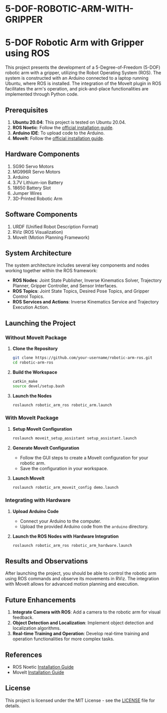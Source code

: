 # 5-DOF-ROBOTIC-ARM-WITH-GRIPPER

# 5-DOF Robotic Arm with Gripper using ROS

This project presents the development of a 5-Degree-of-Freedom (5-DOF) robotic arm with a gripper, utilizing the Robot Operating System (ROS). The system is constructed with an Arduino connected to a laptop running Ubuntu, where ROS is installed. The integration of the MoveIt plugin in ROS facilitates the arm's operation, and pick-and-place functionalities are implemented through Python code.

## Prerequisites

1. **Ubuntu 20.04**: This project is tested on Ubuntu 20.04.
2. **ROS Noetic**: Follow the [official installation guide](http://wiki.ros.org/noetic/Installation/Ubuntu).
3. **Arduino IDE**: To upload code to the Arduino.
4. **MoveIt**: Follow the [official installation guide](https://moveit.ros.org/install/).

## Hardware Components

1. SG90 Servo Motors
2. MG996R Servo Motors
3. Arduino
4. 3.7V Lithium-ion Battery
5. 18650 Battery Slot
6. Jumper Wires
7. 3D-Printed Robotic Arm

## Software Components

1. URDF (Unified Robot Description Format)
2. RViz (ROS Visualization)
3. MoveIt (Motion Planning Framework)

## System Architecture

The system architecture includes several key components and nodes working together within the ROS framework:

- **ROS Nodes**: Joint State Publisher, Inverse Kinematics Solver, Trajectory Planner, Gripper Controller, and Sensor Interfaces.
- **ROS Topics**: Joint State Topics, Desired Pose Topics, and Gripper Control Topics.
- **ROS Services and Actions**: Inverse Kinematics Service and Trajectory Execution Action.

## Launching the Project

### Without MoveIt Package

1. **Clone the Repository**
    ```bash
    git clone https://github.com/your-username/robotic-arm-ros.git
    cd robotic-arm-ros
    ```

2. **Build the Workspace**
    ```bash
    catkin_make
    source devel/setup.bash
    ```

3. **Launch the Nodes**
    ```bash
    roslaunch robotic_arm_ros robotic_arm.launch
    ```

### With MoveIt Package

1. **Setup MoveIt Configuration**
    ```bash
    roslaunch moveit_setup_assistant setup_assistant.launch
    ```

2. **Generate MoveIt Configuration**
    - Follow the GUI steps to create a MoveIt configuration for your robotic arm.
    - Save the configuration in your workspace.

3. **Launch MoveIt**
    ```bash
    roslaunch robotic_arm_moveit_config demo.launch
    ```

### Integrating with Hardware

1. **Upload Arduino Code**
    - Connect your Arduino to the computer.
    - Upload the provided Arduino code from the `arduino` directory.

2. **Launch the ROS Nodes with Hardware Integration**
    ```bash
    roslaunch robotic_arm_ros robotic_arm_hardware.launch
    ```

## Results and Observations

After launching the project, you should be able to control the robotic arm using ROS commands and observe its movements in RViz. The integration with MoveIt allows for advanced motion planning and execution.

## Future Enhancements

1. **Integrate Camera with ROS**: Add a camera to the robotic arm for visual feedback.
2. **Object Detection and Localization**: Implement object detection and localization algorithms.
3. **Real-time Training and Operation**: Develop real-time training and operation functionalities for more complex tasks.

## References

- ROS Noetic [Installation Guide](http://wiki.ros.org/noetic/Installation/Ubuntu)
- MoveIt [Installation Guide](https://moveit.ros.org/install/)

## License

This project is licensed under the MIT License - see the [LICENSE](LICENSE) file for details.
